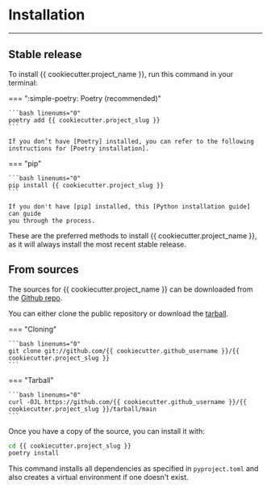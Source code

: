 # Installation

----

## Stable release

To install {{ cookiecutter.project_name }}, run this command in your terminal:

=== ":simple-poetry: Poetry (recommended)"

    ```bash linenums="0"
    poetry add {{ cookiecutter.project_slug }}
    ```

    If you don’t have [Poetry] installed, you can refer to the following instructions for [Poetry installation].

=== "pip"

    ```bash linenums="0"
    pip install {{ cookiecutter.project_slug }}
    ```

    If you don't have [pip] installed, this [Python installation guide] can guide
    you through the process.

These are the preferred methods to install {{ cookiecutter.project_name }}, as it will always install the most recent stable release.

## From sources

The sources for {{ cookiecutter.project_name }} can be downloaded from the [Github repo].

You can either clone the public repository or download the [tarball].

=== "Cloning"

    ```bash linenums="0"
    git clone git://github.com/{{ cookiecutter.github_username }}/{{ cookiecutter.project_slug }}
    ```

=== "Tarball"

    ```bash linenums="0"
    curl -OJL https://github.com/{{ cookiecutter.github_username }}/{{ cookiecutter.project_slug }}/tarball/main
    ```

Once you have a copy of the source, you can install it with:

```bash linenums="0"
cd {{ cookiecutter.project_slug }}
poetry install
```

This command installs all dependencies as specified in `pyproject.toml` and also creates a virtual environment if one doesn't exist.

[Github repo]: <https://github.com/{{ cookiecutter.github_username }}/{{ cookiecutter.project_slug }}>
[pip]: https://pip.pypa.io/
[Poetry]: https://python-poetry.org/
[Poetry installation]: https://python-poetry.org/docs/#installation
[Python installation guide]: http://docs.python-guide.org/en/latest/starting/installation/
[tarball]: <https://github.com/{{ cookiecutter.github_username }}/{{ cookiecutter.project_slug }}/tarball/main/>
